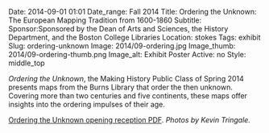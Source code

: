 Date: 2014-09-01 01:01 
Date_range: Fall 2014
Title: Ordering the Unknown: The European Mapping Tradition from 1600-1860 
Subtitle:
Sponsor:Sponsored by the Dean of Arts and Sciences, the History Department, and the Boston College Libraries
Location: stokes
Tags: exhibit
Slug: ordering-unknown 
Image: 2014/09-ordering.jpg
Image_thumb: 2014/09-ordering-thumb.png
Image_alt: Exhibit Poster
Active: no
Style: middle_top

<p><em>Ordering the Unknown</em>, the Making History   Public Class of Spring 2014 presents maps from the Burns Library that   order the then unknown. Covering more than two centuries and five   continents, these maps offer insights into the ordering impulses   of their age.</p>

<p><a href="/theme/img/exhibits/stokes/2014/ordering.pdf">Ordering the Unknown opening reception PDF</a>. <em>Photos by Kevin Tringale.</em></p>
